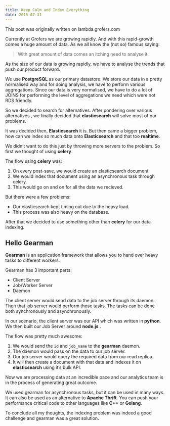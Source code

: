 ```yaml
---
title: Keep Calm and Index Everything
date: 2015-07-31
---
```


This post was originally written on lambda.grofers.com


Currently at Grofers we are growing rapidly. And with this rapid-growth comes a huge amount of data. As we all know the (not so) famous saying:

> With great amount of data comes an itching need to analyse it.

As the size of our data is growing rapidly, we have to analyse the trends that push our product forward.

We use **PostgreSQL** as our primary datastore. We store our data in a pretty normalised way and for doing analysis, we have to perform various aggregations. Since our data is very normalised, we have to do a lot of JOINS for performing the level of aggregations we need which were not RDS friendly.

So we decided to search for alternatives. After pondering over various alternatives , we finally decided that **elasticsearch** will solve most of our problems.

It was decided then, **Elasticsearch** it is. But then came a bigger problem, how can we index so much data onto **Elasticsearch** and that too **realtime**.

We didn’t want to do this just by throwing more servers to the problem. So first we thought of using **celery**.

The flow using **celery** was:

1. On every post-save, we would create an elasticsearch document.
2. We would index that document using an asynchronous task through celery.
3. This would go on and on for all the data we recieved.

But there were a few problems:
* Our elasticsearch kept timing out due to the heavy load.
* This process was also heavy on the database.

After that we decided to use something other than **celery** for our data indexing.

## Hello Gearman
**Gearman** is an application framework that allows you to hand over heavy tasks to different workers.

Gearman has 3 important parts:
* Client Server
* Job/Worker Server
* Daemon

The client server would send data to the job server through its daemon. Then that job server would perform those tasks. The tasks can be done both synchronously and asynchronously.

In our scenario, the client server was our API which was written in **python**. We then built our Job Server around **node.js** .

The flow was pretty much awesome:

1. We would send the `id` and `job_name` to the **gearman** daemon.
2. The daemon would pass on the data to our job server.
3. Our job server would query the required data from our read replica.
4. It will then create a document with that data and indexes it on **elasticsearch** using it’s bulk API.

Now we are processing data at an incredible pace and our analytics team is in the process of generating great outcome.

We used gearman for asynchronous tasks, but it can be used in many ways. It can also be used as an alternative to **Apache Thrift**. You can push your performance critical code to other languages like **C++** or **Golang**.

To conclude all my thoughts, the indexing problem was indeed a good challenge and gearman was a great solution.
